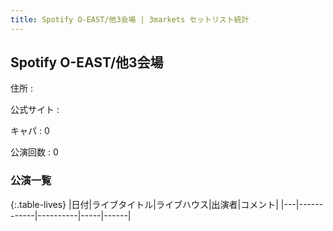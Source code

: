 ```yaml
---
title: Spotify O-EAST/他3会場 | 3markets セットリスト統計
---
```

## Spotify O-EAST/他3会場

住所
:    

公式サイト
:    []()

キャパ
:    0

公演回数
: 0


### 公演一覧

{:.table-lives}
|日付|ライブタイトル|ライブハウス|出演者|コメント|
|---|------------|----------|-----|------|
